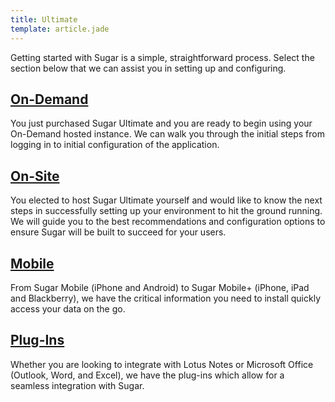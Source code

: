 ```yaml
---
title: Ultimate
template: article.jade
---
```


<div class="container">
  <div class="landign-page" id="get-started">
    <p class="landing-intro">Getting started with Sugar is a simple, straightforward process. Select the section below that we can assist you in setting up and configuring.</p>
    <div class="enclosed-block rounded-corners shadow" id="on-demand">
      <h2 class="landing-subtitle">
        <a title="On-Demand" href="//01_Get_Started/02_Administrators/06_Ultimate/01_On_Demand">On-Demand</a>
      </h2>
      <p>You just purchased Sugar Ultimate and you are ready to begin using your On-Demand hosted instance. We can walk you through the initial steps from logging in to initial configuration of the application.</p>
    </div>
    <div class="enclosed-block rounded-corners shadow" id="on-site">
      <h2 class="landing-subtitle">
        <a title="On-Site" href="//01_Get_Started/02_Administrators/06_Ultimate/02_On_Site">On-Site</a>
      </h2>
      <p>You elected to host Sugar Ultimate yourself and would like to know the next steps in successfully setting up your environment to hit the ground running. We will guide you to the best recommendations and configuration options to ensure Sugar will be built to succeed for your users.</p>
    </div>
    <div class="enclosed-block rounded-corners shadow" id="mobile">
      <h2 class="landing-subtitle">
        <a title="Mobile" href="//01_Get_Started/02_Administrators/06_Ultimate/03_Mobile">Mobile</a>
      </h2>
      <p>From Sugar Mobile (iPhone and Android) to Sugar Mobile+ (iPhone, iPad and Blackberry), we have the critical information you need to install quickly access your data on the go.</p>
    </div>
    <div class="enclosed-block rounded-corners shadow" id="plug-ins">
      <h2 class="landing-subtitle">
        <a title="Plug-Ins" href="//01_Get_Started/02_Administrators/06_Ultimate/04_Plug-Ins">Plug-Ins</a>
      </h2>
      <p>Whether you are looking to integrate with Lotus Notes or Microsoft Office (Outlook, Word, and Excel), we have the plug-ins which allow for a seamless integration with Sugar.</p>
    </div>
  </div>
</div>